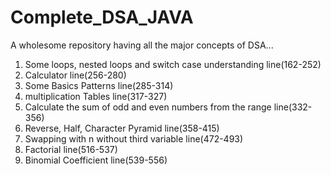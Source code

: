 # Complete_DSA_JAVA
A wholesome repository having all the major concepts of  DSA...


1. Some loops, nested loops and switch case understanding       line(162-252)
2. Calculator                                                   line(256-280)
3. Some Basics Patterns                                         line(285-314)
4. multiplication Tables                                        line(317-327)
5. Calculate the sum of odd and even numbers from the range     line(332-356)
6. Reverse, Half, Character Pyramid                             line(358-415)
7. Swapping with n without third variable                       line(472-493)
8. Factorial                                                    line(516-537)
9. Binomial Coefficient                                         line(539-556)
